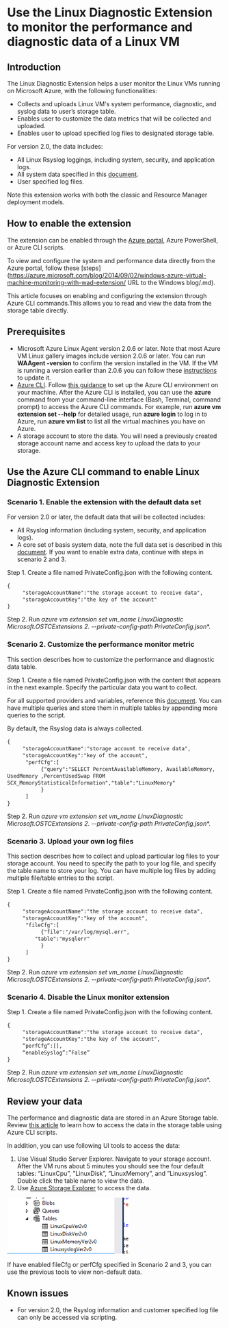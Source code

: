 
<properties
        pageTitle="Monitoring a Linux VM with a VM extension | Microsoft Azure"
        description="Learn how to use the Linux Diagnostic Extension to monitor performance and diagnostic data of a Linux VM in Azure."
        services="virtual-machines"
        documentationCenter=""
          authors="NingKuang"
        manager="timlt"
        editor=""
          tags="azure-service-management"/>

<tags
        ms.service="virtual-machines"
        ms.workload="infrastructure-services"
        ms.tgt_pltfrm="vm-linux"
        ms.devlang="na"
        ms.topic="article"
        ms.date="12/15/2015"
        ms.author="Ning"/>


# Use the Linux Diagnostic Extension to monitor the performance and diagnostic data of a Linux VM
## Introduction
The Linux Diagnostic Extension helps a user monitor the Linux VMs running on Microsoft Azure, with the following functionalities:

* Collects and uploads Linux VM's system performance, diagnostic, and syslog data to user’s storage table.
* Enables user to customize the data metrics that will be collected and uploaded.
* Enables user to upload specified log files to designated storage table.

For version 2.0, the data includes:

* All Linux Rsyslog loggings, including system, security, and application logs.
* All system data specified in this [document](https://scx.codeplex.com/wikipage?title=xplatproviders).
* User specified log files.

Note this extension works with both the classic and Resource Manager deployment models.

## How to enable the extension
The extension can be enabled through the [Azure portal](https://ms.portal.azure.com/#), Azure PowerShell, or Azure CLI scripts.

To view and configure the system and performance data directly from the Azure portal, follow these [steps](https://azure.microsoft.com/blog/2014/09/02/windows-azure-virtual-machine-monitoring-with-wad-extension/ URL to the Windows blog/.md).

This article focuses on enabling and configuring the extension through Azure CLI commands.This allows you to read and view the data from the storage table directly.

## Prerequisites
* Microsoft Azure Linux Agent version 2.0.6 or later.
Note that most Azure VM Linux gallery images include version 2.0.6 or later. You can run **WAAgent -version** to confirm the version installed in the VM. If the VM is running a version earlier than 2.0.6 you can follow these [instructions](https://github.com/Azure/WALinuxAgent "instructions") to update it.
* [Azure CLI](./xplat-cli-install.md). Follow [this guidance](./xplat-cli-install.md) to set up the Azure CLI environment on your machine. After the Azure CLI is installed, you can use the **azure** command from your command-line interface (Bash, Terminal, command prompt) to access the Azure CLI commands. For example, run **azure vm extension set --help** for detailed usage, run **azure login** to log in to Azure, run **azure vm list** to list all the virtual machines you have on Azure.
* A storage account to store the data. You will need a previously created storage account name and access key to upload the data to your storage.

## Use the Azure CLI command to enable Linux Diagnostic Extension
### Scenario 1. Enable the extension with the default data set
For version 2.0 or later, the default data that will be collected includes:

* All Rsyslog information (including system, security, and application logs).  
* A core set of basis system data, note the full data set is described in this [document](https://scx.codeplex.com/wikipage?title=xplatproviders).
If you want to enable extra data, continue with steps in scenario 2 and 3.

Step 1. Create a file named PrivateConfig.json with the following content.

    {
         "storageAccountName":"the storage account to receive data",
         "storageAccountKey":"the key of the account"
    }

Step 2. Run **azure vm extension set vm_name LinuxDiagnostic Microsoft.OSTCExtensions 2.* --private-config-path PrivateConfig.json**.

### Scenario 2. Customize the performance monitor metric
This section describes how to customize the performance and diagnostic data table.

Step 1. Create a file named PrivateConfig.json with the content that appears in the next example. Specify the particular data you want to collect.

For all supported providers and variables, reference this [document](https://scx.codeplex.com/wikipage?title=xplatproviders). You can have multiple queries and store them in multiple tables by appending more queries to the script.

By default, the Rsyslog data is always collected.

    {
         "storageAccountName":"storage account to receive data",
         "storageAccountKey":"key of the account",
          "perfCfg":[
               {"query":"SELECT PercentAvailableMemory, AvailableMemory, UsedMemory ,PercentUsedSwap FROM SCX_MemoryStatisticalInformation","table":"LinuxMemory"
               }
          ]
    }


Step 2. Run **azure vm extension set vm_name LinuxDiagnostic Microsoft.OSTCExtensions 2.*
--private-config-path PrivateConfig.json**.

### Scenario 3. Upload your own log files
This section describes how to collect and upload particular log files to your storage account.
You need to specify the path to your log file, and specify the table name to store your log. You can have multiple log files by adding multiple file/table entries to the script.

Step 1. Create a file named PrivateConfig.json with the following content.

    {
         "storageAccountName":"the storage account to receive data",
         "storageAccountKey":"key of the account",
          "fileCfg":[
               {"file":"/var/log/mysql.err",
             "table":"mysqlerr"
               }
          ]
    }


Step 2. Run **azure vm extension set vm_name LinuxDiagnostic Microsoft.OSTCExtensions 2.*
--private-config-path PrivateConfig.json**.

### Scenario 4. Disable the Linux monitor extension
Step 1. Create a file named PrivateConfig.json with the following content.

    {
         "storageAccountName":"the storage account to receive data",
         "storageAccountKey":"the key of the account",
         “perfCfg”:[],
         “enableSyslog”:”False”
    }


Step 2. Run **azure vm extension set vm_name LinuxDiagnostic Microsoft.OSTCExtensions 2.*
--private-config-path PrivateConfig.json**.

## Review your data
The performance and diagnostic data are stored in an Azure Storage table. Review [this article](storage-ruby-how-to-use-table-storage.md) to learn how to access the data in the storage table using Azure CLI scripts.

In addition, you can use following UI tools to access the data:

1. Use Visual Studio Server Explorer. Navigate to your storage account. After the VM runs about 5 minutes you should see the four default tables: “LinuxCpu”, ”LinuxDisk”, ”LinuxMemory”, and ”Linuxsyslog”. Double click the table name to view the data.
2. Use [Azure Storage Explorer](https://azurestorageexplorer.codeplex.com/ "Azure Storage Explorer") to access the data.

![image](./media/virtual-machines-linux-diagnostic-extension/no1.png)

If have enabled fileCfg or perfCfg specified in Scenario 2 and 3, you can use the previous tools to view non-default data.

## Known issues
* For version 2.0, the Rsyslog information and customer specified log file can only be accessed via scripting.

